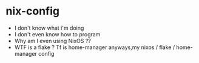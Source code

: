 # nix-config
- I don't know what i'm doing
- I don't even know how to program
- Why am I even using NixOS ??
- WTF is a flake ? Tf is home-manager
anyways,my nixos / flake / home-manager config
